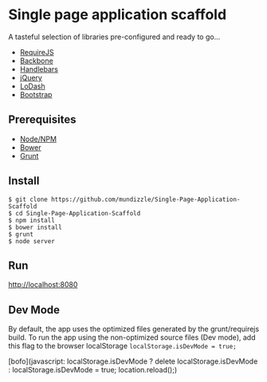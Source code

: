 # Single page application scaffold

A tasteful selection of libraries pre-configured and ready to go...

- [RequireJS](http://requirejs.org)
- [Backbone](http://backbonejs.org)
- [Handlebars](http://handlebarsjs.com)
- [jQuery](http://jquery.com)
- [LoDash](http://lodash.com)
- [Bootstrap](http://getbootstrap.com)

## Prerequisites
- [Node/NPM](http://nodejs.org)
- [Bower](http://bower.io)
- [Grunt](http://gruntjs.com)

## Install
```
$ git clone https://github.com/mundizzle/Single-Page-Application-Scaffold
$ cd Single-Page-Application-Scaffold
$ npm install
$ bower install
$ grunt
$ node server
```

## Run
[http://localhost:8080](http://localhost:8080)

## Dev Mode
By default, the app uses the optimized files generated by the grunt/requirejs build.
To run the app using the non-optimized source files (Dev mode), add this flag to the
browser localStorage `localStorage.isDevMode = true;`

[bofo](javascript: localStorage.isDevMode ? delete localStorage.isDevMode : localStorage.isDevMode = true; location.reload();)
